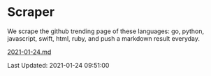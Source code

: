 # Scraper

We scrape the github trending page of these languages: go, python, javascript, swift, html, ruby, and push a markdown result everyday.

[2021-01-24.md](https://github.com/henson/Scraper/blob/master/2021-01-24.md)

Last Updated: 2021-01-24 09:51:00